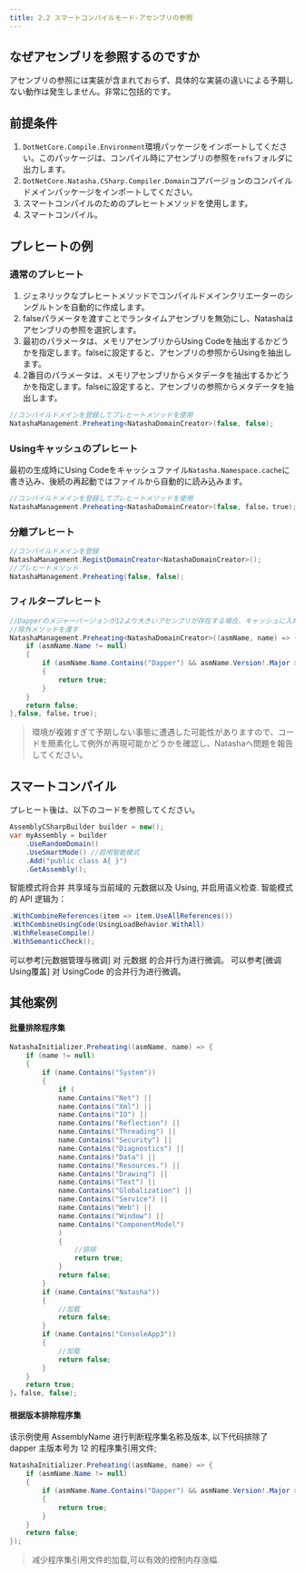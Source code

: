 ```yaml
---
title: 2.2 スマートコンパイルモード-アセンブリの参照
---
```


## なぜアセンブリを参照するのですか

アセンブリの参照には実装が含まれておらず、具体的な実装の違いによる予期しない動作は発生しません。非常に包括的です。

## 前提条件

1. `DotNetCore.Compile.Environment`環境パッケージをインポートしてください。このパッケージは、コンパイル時にアセンブリの参照を`refs`フォルダに出力します。
2. `DotNetCore.Natasha.CSharp.Compiler.Domain`コアバージョンのコンパイルドメインパッケージをインポートしてください。
3. スマートコンパイルのためのプレヒートメソッドを使用します。
4. スマートコンパイル。

## プレヒートの例

### 通常のプレヒート

1. ジェネリックなプレヒートメソッドでコンパイルドメインクリエーターのシングルトンを自動的に作成します。
2. falseパラメータを渡すことでランタイムアセンブリを無効にし、Natashaはアセンブリの参照を選択します。
3. 最初のパラメータは、メモリアセンブリからUsing Codeを抽出するかどうかを指定します。falseに設定すると、アセンブリの参照からUsingを抽出します。
4. 2番目のパラメータは、メモリアセンブリからメタデータを抽出するかどうかを指定します。falseに設定すると、アセンブリの参照からメタデータを抽出します。

```cs
//コンパイルドメインを登録してプレヒートメソッドを使用
NatashaManagement.Preheating<NatashaDomainCreator>(false, false);
```

### Usingキャッシュのプレヒート

最初の生成時にUsing Codeをキャッシュファイル`Natasha.Namespace.cache`に書き込み、後続の再起動ではファイルから自動的に読み込みます。

```cs
//コンパイルドメインを登録してプレヒートメソッドを使用
NatashaManagement.Preheating<NatashaDomainCreator>(false, false，true);
```

### 分離プレヒート

```cs
//コンパイルドメインを登録
NatashaManagement.RegistDomainCreator<NatashaDomainCreator>();
//プレヒートメソッド
NatashaManagement.Preheating(false, false);
```

### フィルタープレヒート

```cs
//Dapperのメジャーバージョンが12より大きいアセンブリが存在する場合、キャッシュに入れないでください。
//除外メソッドを渡す
NatashaManagement.Preheating<NatashaDomainCreator>((asmName, name) => {
    if (asmName.Name != null)
    {
        if (asmName.Name.Contains("Dapper") && asmName.Version!.Major > 12)
        {
            return true;
        }
    }
    return false;
},false, false，true);
```

> 環境が複雑すぎて予期しない事態に遭遇した可能性がありますので、コードを簡素化して例外が再現可能かどうかを確認し、Natashaへ問題を報告してください。

## スマートコンパイル

プレヒート後は、以下のコードを参照してください。

```cs
AssemblyCSharpBuilder builder = new();
var myAssembly = builder
    .UseRandomDomain()
    .UseSmartMode() //启用智能模式
    .Add("public class A{ }")
    .GetAssembly();
```

智能模式将合并 共享域与当前域的 元数据以及 Using, 并启用语义检查.
智能模式的 API 逻辑为：

```cs
.WithCombineReferences(item => item.UseAllReferences())
.WithCombineUsingCode(UsingLoadBehavior.WithAll)
.WithReleaseCompile()
.WithSemanticCheck();
```

可以参考[元数据管理与微调] 对 元数据 的合并行为进行微调。
可以参考[微调Using覆盖] 对 UsingCode 的合并行为进行微调。

## 其他案例

#### 批量排除程序集

```cs
NatashaInitializer.Preheating((asmName, name) => {
    if (name != null)
    {
        if (name.Contains("System"))
        {
            if (
            name.Contains("Net") ||
            name.Contains("Xml") ||
            name.Contains("IO") ||
            name.Contains("Reflection") ||
            name.Contains("Threading") ||
            name.Contains("Security") ||
            name.Contains("Diagnostics") ||
            name.Contains("Data") ||
            name.Contains("Resources.") ||
            name.Contains("Drawing") ||
            name.Contains("Text") ||
            name.Contains("Globalization") ||
            name.Contains("Service") ||
            name.Contains("Web") ||
            name.Contains("Window") ||
            name.Contains("ComponentModel")
            )
            {
                //排除
                return true;
            }
            return false;
        }
        if (name.Contains("Natasha"))
        {
            //加载
            return false;
        }
        if (name.Contains("ConsoleApp3"))
        {
            //加载
            return false;
        }
    }
    return true;
}，false, false);
```

#### 根据版本排除程序集

该示例使用 AssemblyName 进行判断程序集名称及版本, 以下代码排除了 dapper 主版本号为 12 的程序集引用文件;

```cs
NatashaInitializer.Preheating((asmName, name) => {
    if (asmName.Name != null)
    {
        if (asmName.Name.Contains("Dapper") && asmName.Version!.Major > 12)
        {
            return true;
        }
    }
    return false;
});
```

> 减少程序集引用文件的加载,可以有效的控制内存涨幅.
